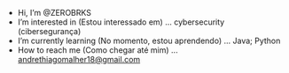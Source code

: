 -  Hi, I’m @ZEROBRKS
-  I’m interested in (Estou interessado em) ... cybersecurity (cibersegurança)
-  I’m currently learning (No momento, estou aprendendo) ... Java; Python
-  How to reach me (Como chegar até mim) ... andrethiagomalher18@gmail.com

<!---
ZEROBRKS/ZEROBRKS is a ✨ special ✨ repository because its `README.md` (this file) appears on your GitHub profile.
You can click the Preview link to take a look at your changes.
--->
